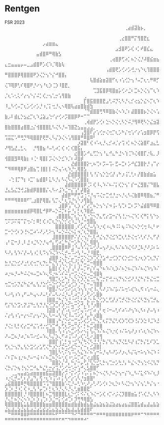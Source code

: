 # Rentgen
FSR 2023 
⠀⠀⠀⠀⠀⠀⠀⠀⠀⠀⠀⠀⠀⠀⠀⠀⠀⠀⠀⠀⠀⠀⠀⠀⠀⠀⠀⠀⠀⠀⠀⠀⠀⠀⠀⠀⠀⠀⢀⣴⣾⣽⣷⡦⡀⠀⠀⠀⠀⠀⠀⠀⠀⠀⠀⠀⠀⠀⠀⠀⠀⠀⠀⠀⠀⠀⠀⠀⠀⠀⠀⠀⠀⠀⠀⠀⠀⠀⠀⠀
⠀⠀⠀⠀⠀⠀⠀⠀⠀⠀⠀⠀⠀⠀⠀⠀⠀⠀⠀⠀⠀⠀⠀⠀⠀⠀⠀⠀⠀⠀⠀⠀⠀⠀⠀⠀⢀⣔⣿⣿⠛⡍⢻⣿⣟⣆⠀⠀⠀⠀⠀⠀⠀⠀⠀⠀⠀⠀⠀⠀⠀⡠⣴⣶⣶⣄⠀⠀⠀⠀⠀⠀⠀⠀⠀⠀⠀⠀⠀⠀
⠀⠀⠀⠀⠀⠀⠀⠀⠀⠀⠀⠀⠀⠀⠀⠀⠀⠀⠀⠀⠀⠀⠀⠀⠀⠀⠀⠀⠀⠀⠀⠀⠀⠀⠀⣠⣺⣿⠟⡡⢎⠰⡁⠞⣿⣎⣄⠀⠀⠀⠀⠀⠀⠀⠀⠀⠀⠀⠀⣤⣾⣿⠿⠛⢿⣷⣣⠀⠀⠀⠀⠀⠀⠀⠀⠀⠀⠀⠀⠀
⠀⠀⠀⠀⠀⠀⠀⠀⠀⠀⠀⠀⠀⠀⠀⠀⠀⠀⠀⠀⠀⠀⠀⠀⠀⠀⠀⠀⠀⠀⠀⠀⠀⢀⢴⣿⡿⢋⠴⡁⠦⡑⢌⡘⠼⣿⣮⣶⣦⣄⣒⣤⣤⣤⡤⠤⣀⣠⣾⣿⠟⡡⢎⠱⡈⢿⣷⢧⠀⠀⠀⠀⠀⠀⠀⠀⠀⠀⠀⠀
⠀⠀⠀⠀⠀⠀⠀⠀⠀⠀⠀⠀⠀⠀⠀⠀⠀⠀⠀⠀⠀⠀⠀⠀⠀⠀⠀⠀⠀⠀⠀⠀⢠⣾⣿⢟⡡⢊⠔⡡⢚⡐⢢⠑⢆⢹⣿⣿⣿⠛⣿⣿⣿⡿⢿⣿⣿⣿⠟⡱⢌⡑⢢⠑⡌⠚⣿⣿⡄⠀⠀⠀⠀⠀⠀⠀⠀⠀⠀⠀
⠀⠀⠀⠀⠀⠀⠀⠀⠀⠀⠀⠀⠀⠀⠀⠀⠀⠀⠀⠀⠀⠀⠀⠀⠀⠀⠀⢧⣿⣾⣵⣶⣽⣿⠋⢆⠰⢡⢊⡑⢢⠘⠤⡉⢆⢂⠛⠿⡋⢌⠹⢿⡿⢃⠎⢿⣿⠟⡘⠔⢢⠘⢆⡱⢈⡱⠸⣿⣟⡀⠀⠀⠀⠀⠀⠀⠀⠀⠀⠀
⠀⠀⠀⠀⠀⠀⠀⠀⠀⠀⠀⠀⠀⠀⠀⠀⠀⠀⠀⠀⠀⠀⠀⠀⠀⠀⠀⠀⢉⣹⣯⣿⡿⢿⣿⣶⡥⢊⠔⣈⠆⣉⠦⡑⢌⢢⠉⢆⠱⡈⢆⠡⢂⢅⠊⡔⢢⠑⡌⠬⡁⢎⡐⢢⢁⡒⢡⢻⣿⣷⠀⠀⠀⠀⢀⠀⠀⠀⠀⠀
⠀⠀⠀⠀⠀⠀⠀⠀⠀⠀⠀⠀⠀⠀⠀⠀⠀⠀⠀⠀⠀⠀⠀⠀⠀⡏⣿⣯⣿⣿⣿⣟⣠⢃⠬⡙⢅⠣⡘⢄⡊⢔⣢⡑⣌⠢⡉⢆⠱⠸⣀⠣⢊⠤⡉⢆⡡⢊⠔⡡⡘⠰⡈⡅⢒⡘⢄⠢⢿⣿⢧⣴⣶⣿⣷⣾⣳⠀⠀⠀
⠀⠀⠀⠀⠀⠀⠀⠀⠀⠀⠀⠀⠀⠀⠀⠀⠀⠀⠀⠀⠀⠀⠀⠀⠀⠈⠙⣾⣿⣿⢛⠻⠿⣿⣷⢌⠢⠱⡈⠆⣼⣿⣿⣿⡦⡑⢌⠢⢡⣷⡠⠇⣾⣆⡑⣢⣔⡉⢆⠱⣨⣵⣠⢑⠊⡔⢊⠔⡩⣿⣿⡿⠟⠒⠉⠉⠀⠀⠀⠀
⠀⠀⠀⠀⠀⠀⠀⠀⠀⠀⠀⠀⠀⠀⠀⠀⠀⠀⠀⠀⠀⠀⠀⠀⠀⢀⢾⣾⡟⡡⢊⠆⣑⠢⡑⢌⢂⠣⡑⠬⡘⢻⠿⢟⠣⡑⣌⣲⣽⣿⣷⣿⣿⣿⣴⣿⣿⣐⡌⢺⣿⣿⣿⣇⠣⢌⠣⡘⠤⢹⣿⣝⣢⣤⣤⣠⣠⡀⠀⠀
⠀⠀⠀⠀⠀⠀⠀⠀⠀⠀⠀⠀⠀⠀⠀⠀⠀⠀⠀⠀⠀⠀⠀⠀⢠⣻⣿⠏⡔⢡⢊⡒⢌⢒⡉⢆⡡⠓⡌⢒⢡⠊⡔⢡⣲⣿⡿⡟⢫⢩⣭⣍⠡⠛⢛⡙⠻⢿⣿⣿⡟⢟⡛⢄⠣⡌⡱⢌⠢⢡⢻⣿⣿⠛⠿⣿⠿⠃⠀⠀
⠀⠀⠀⠀⠀⠀⠀⠀⠀⠀⠀⠀⠀⠀⠀⠀⠀⠀⠀⠀⠀⠀⠀⡰⣽⣿⠃⢎⠰⠡⢆⡘⢄⡊⠴⡈⡔⢩⠰⡁⠦⡑⢌⣵⣿⠏⣰⣄⣃⠜⢻⣣⣜⣀⣃⢄⠀⠀⡘⢻⣿⣦⠘⠤⢃⠴⡁⢎⠰⡁⢎⣿⣯⡄⠀⠀⠀⠀⠀⠀
⠀⠀⠀⠀⠀⠀⠀⠀⠀⠀⠀⠀⠀⠀⠀⠀⠀⠀⠀⠀⠀⠀⣔⣿⣿⡡⠚⣄⢋⡑⢢⠘⣄⠚⣄⠓⣘⠢⢱⢈⠱⢌⢾⣿⡏⡐⢧⡀⡸⢺⣿⣿⣻⠿⢿⣷⡆⠰⢈⠂⢿⣿⡇⡩⢌⠢⡑⣊⠱⡈⠆⠼⣿⡾⠀⠀⠀⠀⠀⠀
⠀⠀⠀⠀⠀⠀⠀⠀⠀⠀⠀⠀⠀⠀⠀⠀⠀⠀⠀⠀⠀⣜⣾⣿⣿⣿⡕⢂⠦⢉⠆⡩⠤⢩⠄⣋⠤⣉⠆⡡⠚⣎⣹⣿⡗⡘⢠⠉⡔⠉⠻⠿⠿⢿⡿⠟⣰⣿⣦⢉⢸⣿⡇⡇⠬⡑⢤⠡⢆⠱⡘⢂⢿⣿⣣⠀⠀⠀⠀⠀
⠀⠀⠀⠀⠀⠀⠀⠀⠀⠀⠀⠀⠀⠀⠀⠀⠀⠀⠀⠀⣜⣾⣿⣿⣿⣿⡇⢣⠘⡌⢢⡑⣑⢊⡜⢠⠓⡰⢨⢁⢃⠆⡜⣿⣷⣾⣶⣥⠀⠀⠠⢑⢸⡉⠙⡆⠰⣉⠁⣦⣾⣿⠇⣅⠣⡘⡄⠣⢌⠣⢌⠡⢊⣿⣿⡆⠀⠀⠀⠀
⠀⠀⠀⠀⠀⠀⠀⠀⠀⠀⠀⠀⠀⠀⠀⠀⠀⠀⠀⣼⣾⣿⣿⣿⣿⡿⢈⠅⢎⠸⢄⠱⠌⠦⠌⡅⢎⡑⢢⠁⡎⠒⣌⣻⣿⡌⠙⣿⣧⣘⣄⣣⣌⣙⢚⣨⣷⣾⡿⣿⣿⣿⡌⢄⠣⠔⣨⠱⣈⠒⡌⢡⠃⡼⣿⣵⠀⠀⠀⠀
⠀⠀⠀⠀⠀⠀⠀⠀⠀⠀⠀⠀⠀⠀⠀⠀⠀⠀⣼⣾⡿⠛⠟⡛⣩⢐⠩⡘⢤⠩⢌⡒⣉⢚⡘⣐⠢⡘⢄⠣⢌⣷⣿⠿⢿⣿⣦⡈⠛⠛⠛⠛⠻⠿⠿⠿⠋⢁⣰⣿⡟⢿⣿⡄⢣⡉⢄⠃⢆⢩⡘⢢⠑⡰⢻⣷⣇⠀⠀⠀
⠀⠀⠀⠀⠀⠀⠀⠀⠀⠀⠀⠀⠀⠀⠀⠀⠀⣰⣿⡿⢡⠉⢆⡱⢠⠊⡔⡉⠦⡑⢢⠑⡌⠲⢨⠄⢣⢉⠆⣉⠆⡩⠑⣬⣾⣿⠻⠿⣿⣶⣶⣶⣶⣶⣶⣶⣾⡿⢿⣿⣇⠚⡿⠟⠤⡑⠬⡉⠆⡥⠘⡄⡃⢆⠹⣿⣞⡀⠀⠀
⠀⠀⠀⠀⠀⠀⠀⠀⠀⠀⠀⠀⠀⠀⠀⠀⢠⣿⣿⣿⣧⡉⢆⡑⢂⢣⠐⣑⠢⡙⣄⢋⡔⣩⠒⡌⢣⢘⡐⠢⢌⠱⡁⢎⠛⡅⢣⠑⡢⢉⠍⡩⠍⢭⠉⡍⢒⠌⡂⠿⡃⢎⠰⡉⢆⡑⢢⡑⡊⢔⠱⣈⠱⣈⠒⣻⣿⣧⠀⠀
⠀⠀⠀⠀⠀⠀⠀⠀⠀⠀⠀⠀⠀⠀⠀⠀⣿⣿⣿⣿⣿⣿⢀⠎⡡⢎⡘⠤⢣⠱⡐⢎⠰⢄⠳⠨⠅⢦⠨⠱⢌⠢⡑⢊⢒⠸⢄⠃⠖⣉⠒⡑⢊⠆⡱⢘⠢⣉⠴⠡⠜⡠⢃⠕⢢⠘⠤⡑⠬⢌⠢⡅⠲⡈⢆⡙⣿⣿⡄⠀
⠀⠀⠀⠀⠀⠀⠀⠀⠀⠀⠀⠀⠀⠀⠀⣸⣿⣿⣿⣿⣿⡟⠌⡜⡐⢢⡘⢂⢇⠚⣌⢢⡙⢌⣊⠱⣉⢆⢃⡓⢌⢒⠡⢃⠎⡘⢄⠋⡜⢠⠃⣍⠒⡸⢀⠇⣘⠰⣈⠣⡑⡘⢤⠚⡄⢋⠴⣁⠓⣌⠒⡡⠓⡌⢢⡁⢿⣿⢣⠀
⠀⠀⠀⠀⠀⠀⠀⠀⠀⠀⠀⠀⠀⠀⢀⣿⣿⣿⣿⠿⠟⣨⠘⠤⠱⠡⡌⠥⢊⠜⠤⢢⠜⡰⢄⠣⠌⠦⠱⢌⠪⠜⣈⠧⡘⠜⡨⠆⠥⠣⠜⡄⢣⠱⠌⡜⠤⢣⠰⡁⢇⠩⢢⠱⢌⠱⠢⢅⡚⠤⠩⠔⢣⠘⠤⡘⠸⣿⣟⡀
⠀⠀⠀⠀⠀⠀⠀⠀⠀⠀⠀⠀⠀⠀⣼⣿⡿⢐⢄⡓⠌⡤⢉⡒⡩⡑⢌⡱⢉⢎⡘⣡⠚⣐⢊⡱⡉⢎⡑⣊⡑⢪⡐⢆⡱⢉⢆⡙⡌⣓⡘⣌⡑⣊⠜⣐⢃⢎⢒⡉⢆⡙⣂⠓⣌⢣⢉⢆⡑⢪⡑⡊⢆⡙⠤⣉⠒⢿⣿⣿
⠀⠀⠀⠀⠀⠀⠀⠀⠀⠀⠀⠀⠀⠀⣧⣿⡇⢎⠰⡈⡜⢠⠃⡜⠤⡉⠖⡌⠎⢤⠑⠦⠱⠌⢆⡱⠌⠦⡑⠦⢌⠱⠌⠦⢌⠱⢢⠱⠌⠴⡐⠦⡘⠤⠓⠬⢌⠲⠤⣉⠦⠱⢄⠫⡐⠦⠡⠎⠬⢡⠒⡩⡐⢌⡒⠤⣉⢺⣿⢷
⠀⠀⠀⠀⠀⠀⠀⠀⠀⠀⠀⠀⠀⢀⢻⣿⡉⢆⡡⠓⡌⢢⡑⡌⡱⡘⣌⢒⡉⢦⢉⡒⡍⢚⡐⢢⡙⢢⡑⣊⠜⡘⣌⠓⡌⡓⣌⢒⣉⢒⣉⢒⡡⡙⣌⠓⣌⠚⣄⢣⡘⣑⢊⠥⣑⢊⡱⣉⠜⣡⢊⡱⢈⠒⡌⠒⠤⢹⣿⣿
⠀⠀⠀⠀⠀⠀⠀⠀⠀⠀⠀⠀⠀⠘⣿⣿⠌⠢⠔⡩⠔⡡⢆⠱⢢⠱⡐⢎⠸⢄⠣⠜⡨⠱⠌⡥⠌⠥⢒⠡⢎⠱⢄⠫⠰⢡⠒⠬⢄⠣⠔⢣⠰⠱⢠⠋⠤⠓⢤⠢⠜⠤⢃⠎⠤⠣⠔⠬⡘⠤⢃⠴⡉⠜⡠⢋⠔⡡⣿⡷
⠀⠀⠀⠀⠀⠀⠀⠀⠀⠀⠀⠀⠀⢸⣿⣿⣈⠓⡌⠱⣘⠐⣊⢅⣃⠚⣌⢂⡓⣌⢊⡱⣁⢋⡜⡰⢉⡚⢌⡓⢌⡊⣌⠣⣙⢢⢉⡚⣄⢋⡌⢣⡑⣩⢂⡝⣨⠙⣂⢣⡙⡘⣌⢊⡱⣉⠎⡱⢑⡊⢥⠒⡡⠚⡄⢣⠘⡰⣿⡇
⠀⠀⠀⠀⠀⠀⠀⠀⠀⠀⠀⠀⠀⢸⣽⣿⢠⠃⡜⠡⢆⠩⠔⡊⢤⠩⠔⡊⠴⢠⠃⢖⠨⠒⠤⢃⠎⠴⠡⠜⢢⠱⢄⠣⠆⡜⠤⢣⠰⠌⡔⢣⠰⢡⠒⡔⠢⠍⡔⢢⠌⡱⢄⠣⠒⠤⢣⠑⢎⠸⠤⠩⠔⣡⠘⡤⠓⡰⣿⣷
⠀⠀⠀⠀⠀⠀⠀⠀⠀⠀⠀⠀⠀⢸⣿⣿⢠⠓⡌⡑⣊⠒⣉⢒⡡⢎⡡⢃⡙⢢⡉⢆⡍⡙⣌⢃⢎⡱⢉⢎⡱⢘⡌⡱⣑⠸⣈⠱⣘⡘⢌⡂⢇⡃⢎⡔⣉⠚⣌⢡⢚⡐⣊⠱⣉⠚⣄⢋⢆⡩⢒⡉⢎⠄⡃⠦⣉⢼⣿⣿
⠀⠀⠀⠀⠀⠀⠀⠀⠀⠀⠀⠀⠀⠸⣿⣿⠄⢣⠰⢡⠢⣉⠔⡣⠔⠢⡅⢣⢌⠱⠌⠦⢌⠱⡐⢎⠰⠌⠥⢢⠜⡰⠰⠡⢆⠱⢌⠱⠢⠜⠤⣉⠦⡘⠴⡈⠦⠩⠔⣊⠤⠱⢄⠣⡌⡱⢄⠋⠴⢨⠡⠜⡠⢎⠡⣃⠔⣸⣿⢻
⠀⠀⠀⠀⠀⠀⠀⠀⠀⠀⠀⠀⠀⠀⣿⣿⡏⢰⢁⡃⢲⠐⣊⠱⡌⢓⢌⠣⣘⡘⡌⡓⡌⢣⡘⢢⡙⢌⣃⠣⡜⢰⡉⡓⡌⣃⠎⡱⣁⢋⢆⡑⢢⡙⣄⢣⡑⣩⢊⡔⣡⢋⢌⠓⡰⡑⡊⣍⢒⡡⢎⡑⠒⡌⠒⡄⣊⣼⣿⡇
⠀⠀⠀⠀⠀⠀⠀⠀⠀⠀⠀⠀⠀⠀⢹⣿⣇⠣⢂⠍⢢⠩⢄⠣⣌⠱⠌⠦⢡⠒⠥⡘⢤⠣⠜⡡⠜⡰⢄⠣⡌⢥⠒⠥⢢⠱⢌⠱⠨⠌⠆⡍⠦⢰⡐⠦⡘⠤⠒⢬⠰⠌⠦⣉⠦⡑⠥⢂⢎⠰⢂⠥⡉⠴⡉⢔⣰⣿⣯⠀
⠀⠀⠀⠀⠀⠀⠀⠀⠀⠀⠀⠀⠀⠀⠈⣿⣿⡕⡌⠚⡄⠓⡌⠒⡤⢋⡌⢣⡑⣊⢅⡓⢢⢉⡒⡡⢓⡘⡄⠓⣌⠢⡙⢢⢑⠪⢌⢣⡙⢌⡓⡌⡑⢦⢘⢢⡑⣉⠚⣄⠓⣌⢃⡒⡔⢩⡘⡡⢊⢒⠡⡒⢡⠚⢄⣣⣿⣿⠋⠀
⠀⠀⢀⣀⢤⣤⣴⣢⣴⣶⣶⣶⣶⣯⣭⣽⣿⣿⡔⡩⠐⡍⠔⡩⠰⢡⠌⡅⠦⡑⠢⢌⠣⡘⠤⡑⢢⠒⡌⠱⣀⠣⠌⣅⠪⠱⠌⢆⡸⠰⡐⢅⡚⠤⢃⠆⡜⣠⠙⡄⢫⠐⢆⠱⢨⠡⠆⡅⢣⠊⡔⢡⠣⡘⣲⣿⣿⠃⠀⠀
⣠⣮⣿⣿⣿⠿⡛⢿⣿⣿⣿⣿⠩⢩⠙⣿⣿⣿⣷⠡⢍⡘⠤⢃⠱⢂⠜⡠⢃⠜⡡⢊⠆⡑⢆⡑⠆⠣⢌⡑⢢⠑⡌⢢⢁⠓⡌⢢⠐⡱⢈⠆⣘⠰⡁⢎⠰⣀⢣⠘⡤⢉⠆⡃⢆⠱⡘⢄⠣⡘⢄⢃⣶⣿⣿⣟⠁⠀⠀⠀
⣿⣿⣿⣿⣿⡇⡘⠸⣿⣿⣿⣿⡇⠦⣉⢻⣿⣿⣿⣇⢆⡑⢊⠅⠪⠌⢆⠱⢌⠒⡡⢎⠰⡉⠔⡨⢌⡹⣿⣿⣶⣥⢘⠡⢎⡘⢄⠣⠱⡘⢄⡃⠦⡑⢌⠢⠱⣈⠆⡱⢠⢉⠆⡱⣈⠒⡅⢊⠴⢉⠆⡹⢛⠻⢿⣿⣣⠀⠀⠀
⢿⣿⣿⣿⣿⣧⣥⣧⣿⣿⣿⣿⣷⣶⣶⣿⣿⣿⣿⣿⣶⣾⣷⣾⣷⣾⣦⣷⣬⣦⣵⣦⣵⣬⣵⣴⣦⣴⣦⣬⣿⣿⣥⣾⣤⣼⣤⣧⣵⣬⣦⣼⣤⣵⣬⣦⣧⣴⣬⣴⣥⣮⣴⣥⣦⣵⣬⣦⣼⣦⣼⣤⣧⣾⣾⣿⠏⠀⠀⠀
⠀⠉⠛⠛⠛⠿⠿⠟⠛⠛⠛⠛⠛⠛⠛⠓⠋⠉⠉⠉⠉⠙⠊⠉⠛⠛⠛⠛⠉⠛⠛⠛⠿⠿⠿⠿⠿⠿⠿⠿⠟⠛⠛⠉⠙⠛⠛⠛⠛⠛⠛⠛⠛⠛⠛⠛⠛⠛⠛⠛⠛⠛⠛⠛⠛⠛⠋⠛⠉⠙⠛⠛⠛⠛⠚⠁⠀⠀⠀⠀
